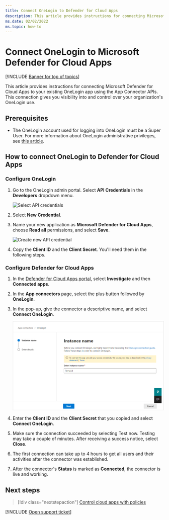 ```yaml
---
title: Connect OneLogin to Defender for Cloud Apps
description: This article provides instructions for connecting Microsoft Defender for Cloud Apps to your existing OneLogin app using the App Connector APIs. 
ms.date: 02/02/2022
ms.topic: how-to
---
```

# Connect OneLogin to Microsoft Defender for Cloud Apps

[!INCLUDE [Banner for top of topics](includes/banner.md)]

This article provides instructions for connecting Microsoft Defender for Cloud Apps to your existing OneLogin app using the App Connector APIs. This connection gives you visibility into and control over your organization's OneLogin use.

## Prerequisites

- The OneLogin account used for logging into OneLogin must be a Super User. For more information about OneLogin administrative privileges, see [this article](https://onelogin.service-now.com/kb_view_customer.do?sysparm_article=KB0010391).

## How to connect OneLogin to Defender for Cloud Apps

### Configure OneLogin

1. Go to the OneLogin admin portal. Select **API Credentials** in the **Developers** dropdown menu.

    ![Select API credentials](media/api-credentials-onelogin.png)

1. Select **New Credential**.
1. Name your new application as **Microsoft Defender for Cloud Apps**, choose **Read all** permissions, and select **Save**.

    ![Create new API credential](media/create-new-api-credential-onelogin.png)

1. Copy the **Client ID** and the **Client Secret**. You'll need them in the following steps.

### Configure Defender for Cloud Apps

1. In the [Defender for Cloud Apps portal](https://portal.cloudappsecurity.com/), select **Investigate** and then **Connected apps**.
1. In the **App connectors** page, select the plus button followed by **OneLogin**.
1. In the pop-up, give the connector a descriptive name, and select **Connect OneLogin**.

    ![Connect OneLogin](media/connect-onelogin.png)

1. Enter the **Client ID** and the **Client Secret** that you copied and select **Connect OneLogin**.
1. Make sure the connection succeeded by selecting Test now. Testing may take a couple of minutes. After receiving a success notice, select **Close**.
1. The first connection can take up to 4 hours to get all users and their activities after the connector was established.
1. After the connector's **Status** is marked as **Connected**, the connector is live and working.

## Next steps

> [!div class="nextstepaction"]
> [Control cloud apps with policies](control-cloud-apps-with-policies.md)

[!INCLUDE [Open support ticket](includes/support.md)]

